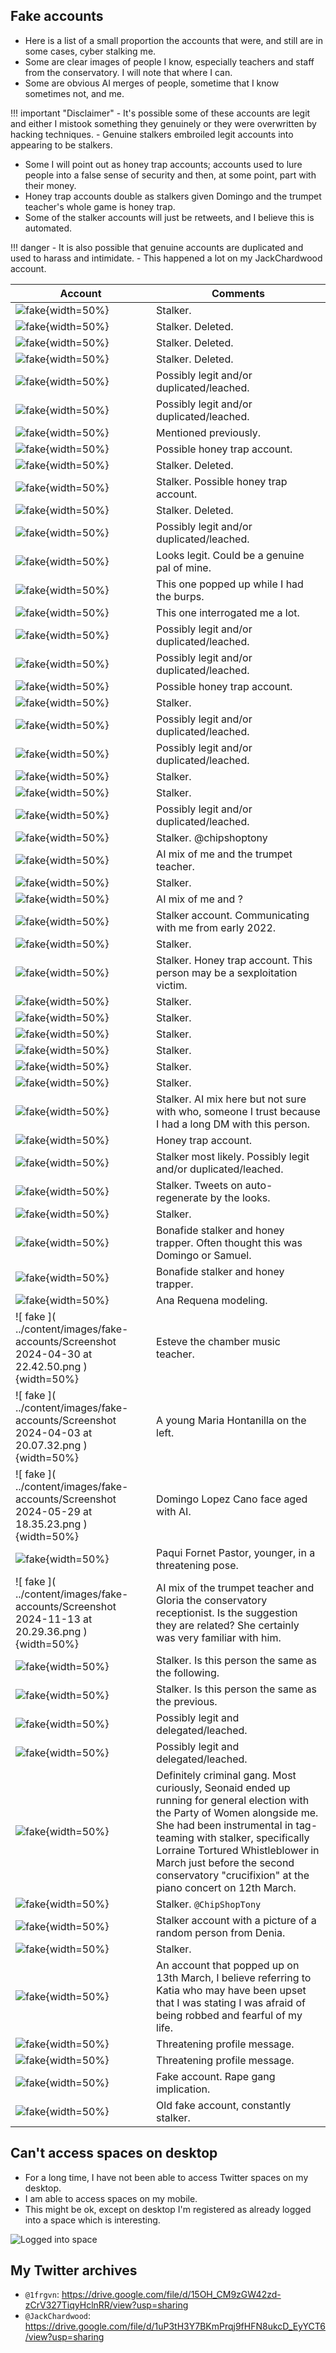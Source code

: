 ## Fake accounts

- Here is a list of a small proportion the accounts that were, and still are in some cases, cyber stalking me.
- Some are clear images of people I know, especially teachers and staff from the conservatory. I will note that where I can.
- Some are obvious AI merges of people, sometime that I know sometimes not, and me.

!!! important "Disclaimer"
    - It's possible some of these accounts are legit and either I mistook something they genuinely or they were overwritten by hacking techniques.
    - Genuine stalkers embroiled legit accounts into appearing to be stalkers.

- Some I will point out as honey trap accounts; accounts used to lure people into a false sense of security and then, at some point, part with their money. 
- Honey trap accounts double as stalkers given Domingo and the trumpet teacher's whole game is honey trap.
- Some of the stalker accounts will just be retweets, and I believe this is automated.

!!! danger
    - It is also possible that genuine accounts are duplicated and used to harass and intimidate.
    - This happened a lot on my JackChardwood account.


| Account  | Comments  |
|----------------------------------------------------------|---|
| ![ fake ]( ../content/images/fake-accounts/list/3.png ){width=50%}  |  Stalker. |
| ![ fake ]( ../content/images/fake-accounts/list/4.png ){width=50%}  |  Stalker. Deleted. |
| ![ fake ]( ../content/images/fake-accounts/list/11.png ){width=50%} |  Stalker. Deleted. |
| ![ fake ]( ../content/images/fake-accounts/list/7.png ){width=50%}  |  Stalker. Deleted. |
| ![ fake ]( ../content/images/fake-accounts/list/10.png ){width=50%} |  Possibly legit and/or duplicated/leached. |
| ![ fake ]( ../content/images/fake-accounts/list/1.png ){width=50%}  |  Possibly legit and/or duplicated/leached. |
| ![ fake ]( ../content/images/fake-accounts/list/2.png ){width=50%}  |  Mentioned previously. |
| ![ fake ]( ../content/images/fake-accounts/list/5.png ){width=50%}  |  Possible honey trap account. |
| ![ fake ]( ../content/images/fake-accounts/list/6.png ){width=50%}  |  Stalker. Deleted. |
| ![ fake ]( ../content/images/fake-accounts/list/8.png ){width=50%}  |  Stalker. Possible honey trap account. |
| ![ fake ]( ../content/images/fake-accounts/list/9.png ){width=50%}  |  Stalker. Deleted. |
| ![ fake ]( ../content/images/fake-accounts/list/12.png ){width=50%} |  Possibly legit and/or duplicated/leached. |
| ![ fake ]( ../content/images/fake-accounts/list/13.png ){width=50%} |  Looks legit. Could be a genuine pal of mine. |
| ![ fake ]( ../content/images/fake-accounts/list/14.png ){width=50%} |  This one popped up while I had the burps. |
| ![ fake ]( ../content/images/fake-accounts/list/15.png ){width=50%} |  This one interrogated me a lot. |
| ![ fake ]( ../content/images/fake-accounts/list/16.png ){width=50%} |  Possibly legit and/or duplicated/leached. |
| ![ fake ]( ../content/images/fake-accounts/list/17.png ){width=50%} |  Possibly legit and/or duplicated/leached. |
| ![ fake ]( ../content/images/fake-accounts/list/18.png ){width=50%} |  Possible honey trap account. |
| ![ fake ]( ../content/images/fake-accounts/list/20.png ){width=50%} |  Stalker. |
| ![ fake ]( ../content/images/fake-accounts/list/21.png ){width=50%} |  Possibly legit and/or duplicated/leached. |
| ![ fake ]( ../content/images/fake-accounts/list/24.png ){width=50%} |  Possibly legit and/or duplicated/leached. |
| ![ fake ]( ../content/images/fake-accounts/list/25.png ){width=50%} |  Stalker. |
| ![ fake ]( ../content/images/fake-accounts/list/27.png ){width=50%} |  Stalker. |
| ![ fake ]( ../content/images/fake-accounts/list/28.png ){width=50%} |  Possibly legit and/or duplicated/leached. |
| ![ fake ]( ../content/images/fake-accounts/list/31.png ){width=50%} |  Stalker. @chipshoptony |
| ![ fake ]( ../content/images/fake-accounts/list/32.png ){width=50%} |  AI mix of me and the trumpet teacher. |
| ![ fake ]( ../content/images/fake-accounts/list/33.png ){width=50%} |  Stalker. |
| ![ fake ]( ../content/images/fake-accounts/list/34.png ){width=50%} |  AI mix of me and ? |
| ![ fake ]( ../content/images/fake-accounts/list/36.png ){width=50%} |  Stalker account. Communicating with me from early 2022. |
| ![ fake ]( ../content/images/fake-accounts/list/37.png ){width=50%} |  Stalker. |
| ![ fake ]( ../content/images/fake-accounts/list/38.png ){width=50%} |  Stalker. Honey trap account. This person may be a sexploitation victim. |
| ![ fake ]( ../content/images/fake-accounts/list/39.png ){width=50%} |  Stalker. |
| ![ fake ]( ../content/images/fake-accounts/list/40.png ){width=50%} |  Stalker. |
| ![ fake ]( ../content/images/fake-accounts/list/41.png ){width=50%} |  Stalker.|
| ![ fake ]( ../content/images/fake-accounts/list/42.png ){width=50%} |  Stalker. |
| ![ fake ]( ../content/images/fake-accounts/list/43.png ){width=50%} |  Stalker. |
| ![ fake ]( ../content/images/fake-accounts/list/44.png ){width=50%} |  Stalker. |
| ![ fake ]( ../content/images/fake-accounts/list/45.png ){width=50%} |  Stalker. AI mix here but not sure with who, someone I trust because I had a long DM with this person. |
| ![ fake ]( ../content/images/fake-accounts/list/46.png ){width=50%} |  Honey trap account. |
| ![ fake ]( ../content/images/fake-accounts/list/47.png ){width=50%} |  Stalker most likely. Possibly legit and/or duplicated/leached. |
| ![ fake ]( ../content/images/fake-accounts/list/48.png ){width=50%} |  Stalker. Tweets on auto-regenerate by the looks. |
| ![ fake ]( ../content/images/fake-accounts/list/49.png ){width=50%} |  Stalker. |
| ![ fake ]( ../content/images/fake-accounts/list/50.png ){width=50%} |  Bonafide stalker and honey trapper. Often thought this was Domingo or Samuel. |
| ![ fake ]( ../content/images/fake-accounts/list/53.png ){width=50%} |  Bonafide stalker and honey trapper. |
| ![ fake ]( ../content/images/fake-accounts/GZ69WCMXQAEQdzB.png ){width=50%} |  Ana Requena modeling. |
| ![ fake ]( ../content/images/fake-accounts/Screenshot 2024-04-30 at 22.42.50.png ){width=50%} | Esteve the chamber music teacher.  |
| ![ fake ]( ../content/images/fake-accounts/Screenshot 2024-04-03 at 20.07.32.png ){width=50%} |  A young Maria Hontanilla on the left. |
| ![ fake ]( ../content/images/fake-accounts/Screenshot 2024-05-29 at 18.35.23.png ){width=50%} | Domingo Lopez Cano face aged with AI.  |
| ![ fake ]( ../content/images/fake-accounts/paqui1.png ){width=50%} | Paqui Fornet Pastor, younger, in a threatening pose.  |
| ![ fake ]( ../content/images/fake-accounts/Screenshot 2024-11-13 at 20.29.36.png ){width=50%} |  AI mix of the trumpet teacher and Gloria the conservatory receptionist. Is the suggestion they are related? She certainly was very familiar with him. |
| ![ fake ]( ../content/images/fake-accounts/list/54.png ){width=50%} |  Stalker. Is this person the same as the following. |
| ![ fake ]( ../content/images/fake-accounts/list/55.png ){width=50%} |  Stalker. Is this person the same as the previous. |
| ![ fake ]( ../content/images/fake-accounts/list/19.png ){width=50%} |  Possibly legit and delegated/leached. |
| ![ fake ]( ../content/images/fake-accounts/list/22.png ){width=50%} |  Possibly legit and delegated/leached. |
| ![ fake ]( ../content/images/fake-accounts/list/29.png ){width=50%} |  Definitely criminal gang. Most curiously, Seonaid ended up running for general election with the Party of Women alongside me. She had been instrumental in tag-teaming with stalker, specifically Lorraine Tortured Whistleblower in March just before the second conservatory "crucifixion" at the piano concert on 12th March. |
| ![ fake ]( ../content/images/fake-accounts/list/23.png ){width=50%} |  Stalker. `@ChipShopTony` |
| ![ fake ]( ../content/images/fake-accounts/list/26.png ){width=50%} |  Stalker account with a picture of a random person from Denia. |
| ![ fake ]( ../content/images/fake-accounts/list/51.png ){width=50%} |  Stalker. |
| ![ fake ]( ../content/images/fake-accounts/list/52.png ){width=50%} |  An account that popped up on 13th March, I believe referring to Katia who may have been upset that I was stating I was afraid of being robbed and fearful of my life. |
| ![ fake ]( ../content/images/fake-accounts/list/56.png ){width=50%} |  Threatening profile message. |
| ![ fake ]( ../content/images/fake-accounts/list/57.png ){width=50%} |  Threatening profile message. |
| ![ fake ]( ../content/images/fake-accounts/list/58.png ){width=50%} |  Fake account. Rape gang implication. |
| ![ fake ]( ../content/images/fake-accounts/list/59.png ){width=50%} |  Old fake account, constantly stalker.

## Can't access spaces on desktop

- For a long time, I have not been able to access Twitter spaces on my desktop.
- I am able to access spaces on my mobile.
- This might be ok, except on desktop I'm registered as already logged into a space which is interesting.

![Logged into space](../content/images/already-in-a-space.png)

## My Twitter archives

- `@1frgvn`: https://drive.google.com/file/d/15OH_CM9zGW42zd-zCrV327TiqyHclnRR/view?usp=sharing
- `@JackChardwood`: https://drive.google.com/file/d/1uP3tH3Y7BKmPrqj9fHFN8ukcD_EyYCT6/view?usp=sharing